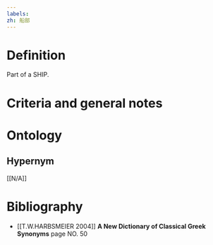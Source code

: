 ```yaml
---
labels: 
zh: 船部
---
```


# Definition
Part of a SHIP.
# Criteria and general notes
# Ontology

## Hypernym
[[N/A]]
# Bibliography
- [[T.W.HARBSMEIER 2004]]
**A New Dictionary of Classical Greek Synonyms** page NO. 50
